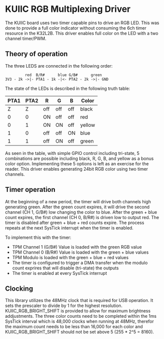 # KUIIC RGB Multiplexing Driver

The KUIIC board uses two timer capable pins to drive an RGB LED.  This was done to provide a full color indicator without consuming the 6ch timer resource in the K32L2B.  This driver enables full color on the LED with a two channel timer/PWM.

## Theory of operation

The three LEDS are connected in the following order:

```
         red  B/R#      blue G/B#      green 
3V3 - 2k ->|- PTA1 - 1k -|<- PTA2 - 2k ->|- GND
```

The state of the LEDs is described in the following truth table:

 PTA1  | PTA2  |  R  |  G  |  B  | Color
-------|-------|-----|-----|-----|-------
   Z   |   Z   | off | off | off | black
   0   |   0   | ON  | off | off | red
   0   |   1   | ON  | ON  | off | yellow
   1   |   0   | off | off | ON  | blue
   1   |   1   | off | ON  | off | green

As seen in the table, with simple GPIO control including tri-state, 5 combinations are possible including black, R, G, B, and yellow as a bonus color option.  Implementing these 5 options is left as an exercise for the reader.  This driver enables generating 24bit RGB color using two timer channels.

## Timer operation

At the beginning of a new period, the timer will drive both channels high generating green.  After the green count expires, it will drive the second channel (CH 1, G/B#) low changing the color to blue.  After the green + blue count expires, the first channel (CH 0, B/R#) is driven low to output red.  The timer is disabled after green + blue + red counts expire.  The process repeats at the next SysTick interrupt when the timer is enabled.

To implement this with the timer:
 * TPM Channel 1 (G/B#) Value is loaded with the green RGB value
 * TPM Channel 0 (B/R#) Value is loaded with the green + blue values
 * TPM Modulo is loaded with the green + blue + red values
 * The timer is configured to trigger a DMA transfer when the modulo count exprires that will disable (tri-state) the outputs
 * The timer is enabled at every SysTick interrupt

## Clocking

This library utilizes the 48MHz clock that is required for USB operation.  It sets the prescaler to divide by 1 for the highest resolution.  KUIIC_RGB_BRIGHT_SHIFT is provided to allow for maximum brightness addjustments.  The three color counts need to be completed within the 1ms SysTick interval which is 48,000 clocks when running at 48MHz, therefor the maximum count needs to be less than 16,000 for each color and KUIIC_RGB_BRIGHT_SHIFT should not be set above 5 (255 * 2^5 = 8160).


